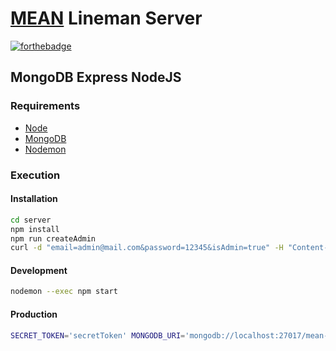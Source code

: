 # [MEAN](http://mean.io/) Lineman Server

[![forthebadge](http://forthebadge.com/images/badges/built-with-love.svg)](http://forthebadge.com)

## MongoDB Express NodeJS

### Requirements

-   [Node](https://doc.ubuntu-fr.org/nodejs#depuis_un_ppa)
-   [MongoDB](https://doc.ubuntu-fr.org/mongodb#installation)
-   [Nodemon](http://nodemon.io/)

### Execution

#### Installation

```bash
cd server
npm install
npm run createAdmin
curl -d "email=admin@mail.com&password=12345&isAdmin=true" -H "Content-Type: application/x-www-form-urlencoded" -X POST http://localhost:3000/
```

#### Development

```bash
nodemon --exec npm start
```

#### Production

```bash
SECRET_TOKEN='secretToken' MONGODB_URI='mongodb://localhost:27017/mean-lineman-server' npm start
```

